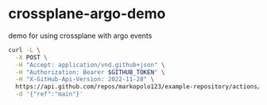 # crossplane-argo-demo

demo for using crossplane with argo events

```bash
curl -L \
  -X POST \
  -H "Accept: application/vnd.github+json" \
  -H "Authorization: Bearer $GITHUB_TOKEN" \
  -H "X-GitHub-Api-Version: 2022-11-28" \
  https://api.github.com/repos/markopolo123/example-repository/actions/workflows/demo.yaml/dispatches \
  -d '{"ref":"main"}'
```

